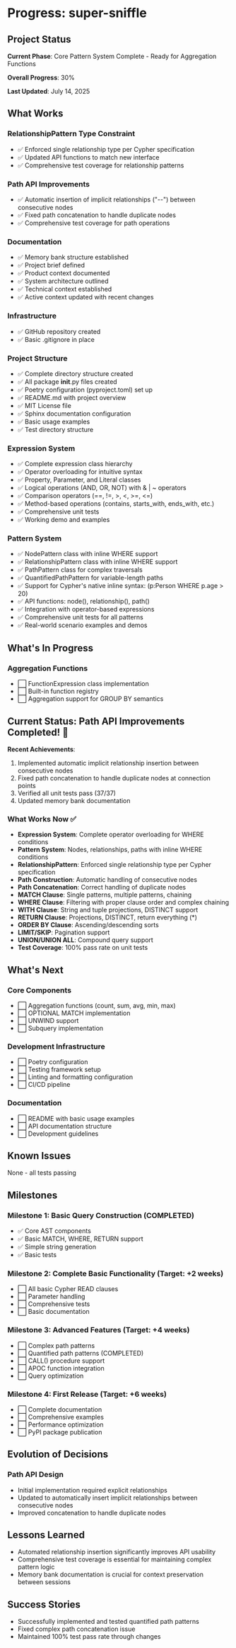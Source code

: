 # Progress: super-sniffle

## Project Status
**Current Phase**: Core Pattern System Complete - Ready for Aggregation Functions

**Overall Progress**: 30%

**Last Updated**: July 14, 2025

## What Works

### RelationshipPattern Type Constraint
- ✅ Enforced single relationship type per Cypher specification
- ✅ Updated API functions to match new interface
- ✅ Comprehensive test coverage for relationship patterns

### Path API Improvements
- ✅ Automatic insertion of implicit relationships ("--") between consecutive nodes
- ✅ Fixed path concatenation to handle duplicate nodes
- ✅ Comprehensive test coverage for path operations

### Documentation
- ✅ Memory bank structure established
- ✅ Project brief defined
- ✅ Product context documented
- ✅ System architecture outlined
- ✅ Technical context established
- ✅ Active context updated with recent changes

### Infrastructure
- ✅ GitHub repository created
- ✅ Basic .gitignore in place

### Project Structure
- ✅ Complete directory structure created
- ✅ All package __init__.py files created
- ✅ Poetry configuration (pyproject.toml) set up
- ✅ README.md with project overview
- ✅ MIT License file
- ✅ Sphinx documentation configuration
- ✅ Basic usage examples
- ✅ Test directory structure

### Expression System
- ✅ Complete expression class hierarchy
- ✅ Operator overloading for intuitive syntax
- ✅ Property, Parameter, and Literal classes
- ✅ Logical operations (AND, OR, NOT) with & | ~ operators
- ✅ Comparison operators (==, !=, >, <, >=, <=)
- ✅ Method-based operations (contains, starts_with, ends_with, etc.)
- ✅ Comprehensive unit tests
- ✅ Working demo and examples

### Pattern System
- ✅ NodePattern class with inline WHERE support
- ✅ RelationshipPattern class with inline WHERE support
- ✅ PathPattern class for complex traversals
- ✅ QuantifiedPathPattern for variable-length paths
- ✅ Support for Cypher's native inline syntax: (p:Person WHERE p.age > 20)
- ✅ API functions: node(), relationship(), path()
- ✅ Integration with operator-based expressions
- ✅ Comprehensive unit tests for all patterns
- ✅ Real-world scenario examples and demos

## What's In Progress

### Aggregation Functions
- ⬜ FunctionExpression class implementation
- ⬜ Built-in function registry
- ⬜ Aggregation support for GROUP BY semantics

## Current Status: Path API Improvements Completed! 🚀

**Recent Achievements**:
1. Implemented automatic implicit relationship insertion between consecutive nodes
2. Fixed path concatenation to handle duplicate nodes at connection points
3. Verified all unit tests pass (37/37)
4. Updated memory bank documentation

### What Works Now ✅
- **Expression System**: Complete operator overloading for WHERE conditions
- **Pattern System**: Nodes, relationships, paths with inline WHERE conditions  
- **RelationshipPattern**: Enforced single relationship type per Cypher specification
- **Path Construction**: Automatic handling of consecutive nodes
- **Path Concatenation**: Correct handling of duplicate nodes
- **MATCH Clause**: Single patterns, multiple patterns, chaining
- **WHERE Clause**: Filtering with proper clause order and complex chaining
- **WITH Clause**: String and tuple projections, DISTINCT support
- **RETURN Clause**: Projections, DISTINCT, return everything (*)
- **ORDER BY Clause**: Ascending/descending sorts
- **LIMIT/SKIP**: Pagination support
- **UNION/UNION ALL**: Compound query support
- **Test Coverage**: 100% pass rate on unit tests

## What's Next

### Core Components
- ⬜ Aggregation functions (count, sum, avg, min, max)
- ⬜ OPTIONAL MATCH implementation
- ⬜ UNWIND support
- ⬜ Subquery implementation

### Development Infrastructure
- ⬜ Poetry configuration
- ⬜ Testing framework setup
- ⬜ Linting and formatting configuration
- ⬜ CI/CD pipeline

### Documentation
- ⬜ README with basic usage examples
- ⬜ API documentation structure
- ⬜ Development guidelines

## Known Issues
None - all tests passing

## Milestones

### Milestone 1: Basic Query Construction (COMPLETED)
- ✅ Core AST components
- ✅ Basic MATCH, WHERE, RETURN support
- ✅ Simple string generation
- ✅ Basic tests

### Milestone 2: Complete Basic Functionality (Target: +2 weeks)
- ⬜ All basic Cypher READ clauses
- ⬜ Parameter handling
- ⬜ Comprehensive tests
- ⬜ Basic documentation

### Milestone 3: Advanced Features (Target: +4 weeks)
- ⬜ Complex path patterns
- ⬜ Quantified path patterns (COMPLETED)
- ⬜ CALL() procedure support
- ⬜ APOC function integration
- ⬜ Query optimization

### Milestone 4: First Release (Target: +6 weeks)
- ⬜ Complete documentation
- ⬜ Comprehensive examples
- ⬜ Performance optimization
- ⬜ PyPI package publication

## Evolution of Decisions

### Path API Design
- Initial implementation required explicit relationships
- Updated to automatically insert implicit relationships between consecutive nodes
- Improved concatenation to handle duplicate nodes

## Lessons Learned
- Automated relationship insertion significantly improves API usability
- Comprehensive test coverage is essential for maintaining complex pattern logic
- Memory bank documentation is crucial for context preservation between sessions

## Success Stories
- Successfully implemented and tested quantified path patterns
- Fixed complex path concatenation issue
- Maintained 100% test pass rate through changes
